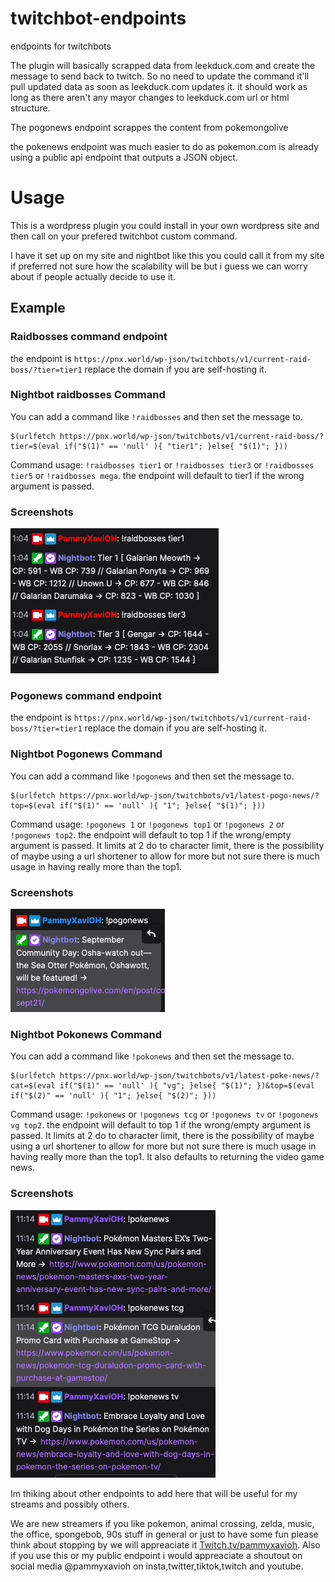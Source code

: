 # twitchbot-endpoints
endpoints for twitchbots

The plugin will basically scrapped data from leekduck.com and create the message to send back to twitch. So no need to update the command it'll pull updated data as soon as leekduck.com updates it. it should work as long as there aren't any mayor changes to leekduck.com url or html structure.

The pogonews endpoint scrappes the content from pokemongolive

the pokenews endpoint was much easier to do as pokemon.com is already using a public api endpoint that outputs a JSON object.

# Usage

This is a wordpress plugin you could install in your own wordpress site and then call on your prefered twitchbot custom command.

I have it set up on my site and nightbot like this you could call it from my site if preferred not sure how the scalability will be but i guess we can worry about if people actually decide to use it.

## Example

### Raidbosses command endpoint

the endpoint is `https://pnx.world/wp-json/twitchbots/v1/current-raid-boss/?tier=tier1` replace the domain if you are self-hosting it. 

### Nightbot raidbosses Command

You can add a command like `!raidbosses` and then set the message to.
```
$(urlfetch https://pnx.world/wp-json/twitchbots/v1/current-raid-boss/?tier=$(eval if("$(1)" == 'null' ){ "tier1"; }else{ "$(1)"; }))
```

Command usage: `!raidbosses tier1` or `!raidbosses tier3` or `!raidbosses tier5` or `!raidbosses mega`. the endpoint will default to tier1 if the wrong argument is passed.

### Screenshots

![Raid Bosses Command Twitch Example](/screenshots/raidbosses-command-example.png?raw=true "Raid Bosses Command Twitch Example")

### Pogonews command endpoint

the endpoint is `https://pnx.world/wp-json/twitchbots/v1/current-raid-boss/?tier=tier1` replace the domain if you are self-hosting it. 

### Nightbot Pogonews Command

You can add a command like `!pogonews` and then set the message to.
```
$(urlfetch https://pnx.world/wp-json/twitchbots/v1/latest-pogo-news/?top=$(eval if("$(1)" == 'null' ){ "1"; }else{ "$(1)"; }))
```

Command usage: `!pogonews 1` or `!pogonews top1` or `!pogonews 2` or `!pogonews top2`. the endpoint will default to top 1 if the wrong/empty argument is passed. It limits at 2 do to character limit, there is the possibility of maybe using a url shortener to allow for more but not sure there is much usage in having really more than the top1.

### Screenshots

![Pogonews Command Twitch Example](/screenshots/pogonews-command-example.png?raw=true "Pogonews Command Twitch Example")

### Nightbot Pokonews Command

You can add a command like `!pokonews` and then set the message to.
```
$(urlfetch https://pnx.world/wp-json/twitchbots/v1/latest-poke-news/?cat=$(eval if("$(1)" == 'null' ){ "vg"; }else{ "$(1)"; })&top=$(eval if("$(2)" == 'null' ){ "1"; }else{ "$(2)"; }))
```

Command usage: `!pokonews` or `!pogonews tcg` or `!pogonews tv` or `!pogonews vg top2`. the endpoint will default to top 1 if the wrong/empty argument is passed. It limits at 2 do to character limit, there is the possibility of maybe using a url shortener to allow for more but not sure there is much usage in having really more than the top1. It also defaults to returning the video game news.

### Screenshots

![Pokenews Command Twitch Example](/screenshots/pokenews-command-example.png?raw=true "Pokenews Command Twitch Example")

Im thiking about other endpoints to add here that will be useful for my streams and possibly others.

We are new streamers if you like pokemon, animal crossing, zelda, music, the office, spongebob, 90s stuff in general or just to have some fun please think about stopping by we will appreaciate it [Twitch.tv/pammyxavioh](https://twitch.tv/pammyxavioh). Also if you use this or my public endpoint i would appreaciate a shoutout on social media @pammyxavioh on insta,twitter,tiktok,twitch and youtube.
